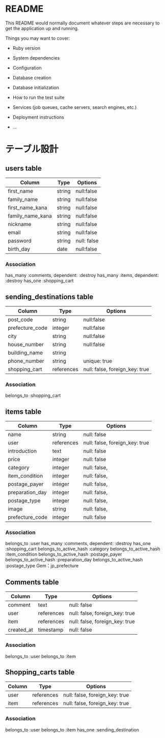 # README

This README would normally document whatever steps are necessary to get the
application up and running.

Things you may want to cover:

* Ruby version

* System dependencies

* Configuration

* Database creation

* Database initialization

* How to run the test suite

* Services (job queues, cache servers, search engines, etc.)

* Deployment instructions

* ...
# テーブル設計

## users table
| Column           | Type       | Options                        | 
| ---------------- | ---------- | ------------------------------ | 
| first_name       | string     | null:false                     | 
| family_name      | string     | null:false                     | 
| first_name_kana  | string     | null:false                     | 
| family_name_kana | string     | null:false                     |
| nickname         | string     | null:false                     | 
| email            | string     | null:false                     | 
| password         | string     | null: false                    | 
| birth_day        | date       | null:false                     | 


### Association

has_many :comments, dependent: :destroy
has_many :items, dependent: :destroy
has_one :shopping_cart


## sending_destinations table
| Column                       | Type       | Options                        | 
| ---------------------------- | ---------- | ------------------------------ | 
| post_code                    | string     | null:false                     | 
| prefecture_code              | integer    | null:false                     | 
| city                         | string     | null:false                     | 
| house_number                 | string     | null:false                     | 
| building_name                | string     |                                | 
| phone_number                 | string     | unique: true                   | 
| shopping_cart                | references | null: false, foreign_key: true | 

### Association
belongs_to :shopping_cart


## items table
| Column            | Type       | Options                        | 
| ----------------- | ---------- | ------------------------------ | 
| name              | string     | null: false                    | 
| user              | references | null: false, foreign_key: true | 
| introduction      | text       | null: false                    | 
| price             | integer    | null: false                    | 
| category          | integer    | null: false,                   | 
| item_condition    | integer    | null: false,                   | 
| postage_payer     | integer    | null: false,                   | 
| preparation_day   | integer    | null: false,                   | 
| postage_type      | integer    | null: false,                   | 
| image             | string     | null: false,                   | 
| prefecture_code   | integer    | null: false                    | 


<!-- class CreateItems < ActiveRecord::Migration[6.0]
  def change
    create_table :items do |t|
      t.string :name, null:false
      t.references :user, null: false
      t.text :introduction, null: false, foreign_key: true
      t.integer :price, null: false
      t.integer :category, null: false
      t.integer :item_condition, null: false
      t.integer :postage_payer, null: false
      t.integer :preparation_day, null: false
      t.integer :postage_type, null: false
      t.string :image, null: false
      t.integer :prefecture_code, null: false
    end
  end
end -->


### Association
belongs_to :user
has_many :comments, dependent: :destroy
has_one :shopping_cart
belongs_to_active_hash :category
belongs_to_active_hash :item_condition
belongs_to_active_hash :postage_payer
belongs_to_active_hash :preparation_day
belongs_to_active_hash :postage_type
Gem：jp_prefecture


## Comments table
| Column     | Type       | Options                        | 
| ---------- | ---------- | ------------------------------ | 
| comment    | text       | null: false                    | 
| user       | references | null: false, foreign_key: true | 
| item       | references | null: false, foreign_key: true | 
| created_at | timestamp  | null: false                    | 

### Association
belongs_to :user
belongs_to :item


## Shopping_carts table
| Column              | Type       | Options                        | 
| --------------------| ---------- | ------------------------------ | 
| user                | references | null: false, foreign_key: true | 
| item                | references | null: false, foreign_key: true | 

### Association
belongs_to :user
belongs_to :item
has_one :sending_destination